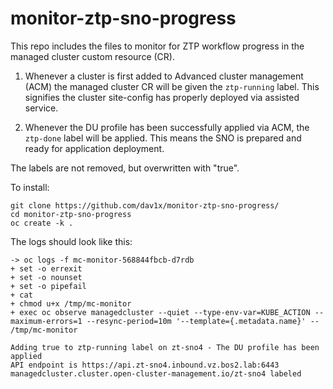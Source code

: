 # monitor-ztp-sno-progress

This repo includes the files to monitor for ZTP workflow progress in the managed cluster custom resource (CR).

1. Whenever a cluster is first added to Advanced cluster management (ACM) the managed cluster CR will be given the `ztp-running` label. This signifies the cluster site-config has properly deployed via assisted service.

2. Whenever the DU profile has been successfully applied via ACM, the `ztp-done` label will be applied. This means the SNO is prepared and ready for application deployment. 

The labels are not removed, but overwritten with "true". 

To install: 

```
git clone https://github.com/dav1x/monitor-ztp-sno-progress/
cd monitor-ztp-sno-progress
oc create -k .
```

The logs should look like this:
```
-> oc logs -f mc-monitor-568844fbcb-d7rdb 
+ set -o errexit
+ set -o nounset
+ set -o pipefail
+ cat
+ chmod u+x /tmp/mc-monitor
+ exec oc observe managedcluster --quiet --type-env-var=KUBE_ACTION --maximum-errors=1 --resync-period=10m '--template={.metadata.name}' -- /tmp/mc-monitor

Adding true to ztp-running label on zt-sno4 - The DU profile has been applied
API endpoint is https://api.zt-sno4.inbound.vz.bos2.lab:6443
managedcluster.cluster.open-cluster-management.io/zt-sno4 labeled

```
